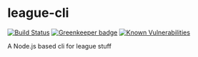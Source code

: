 # league-cli

[![Build Status](https://travis-ci.org/maxjoehnk/league-cli.svg?branch=master)](https://travis-ci.org/maxjoehnk/league-cli)
[![Greenkeeper badge](https://badges.greenkeeper.io/maxjoehnk/league-cli.svg)](https://greenkeeper.io/)
[![Known Vulnerabilities](https://snyk.io/test/github/maxjoehnk/league-cli/badge.svg)](https://snyk.io/test/github/maxjoehnk/league-cli)

A Node.js based cli for league stuff

